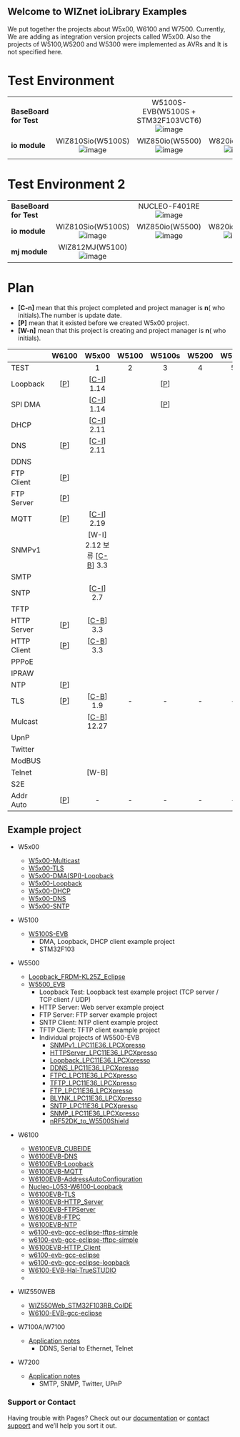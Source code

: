 ## Welcome to WIZnet ioLibrary Examples

We put together the projects about W5x00, W6100 and W7500. Currently, We are adding as integration version projects called W5x00.
Also the projects of W5100,W5200 and W5300 were implemented as AVRs and It is not specified here.

# Test Environment 

 |                        |                                                                                                                                |                                                                                                                                                 |                                                                                                                            |
  | ---------------------- | :----------------------------------------------------------------------------------------------------------------------------: | :---------------------------------------------------------------------------------------------------------------------------------------------: | :------------------------------------------------------------------------------------------------------------------------: |
 | **BaseBoard for Test** |                                                                                                                                | W5100S-EVB(W5100S + STM32F103VCT6)![image](https://user-images.githubusercontent.com/9648281/73633113-2c971800-46a1-11ea-900b-22d7305a26a3.png) |                                                                                                                            |
 | **io module**          | WIZ810Sio(W5100S)![image](https://user-images.githubusercontent.com/9648281/73632572-73840e00-469f-11ea-8124-f1d4f37b6676.png) |          WIZ850io(W5500)![image](https://user-images.githubusercontent.com/9648281/73632585-7b43b280-469f-11ea-85f5-4705ebfb7790.png)           | W820io(W5200)![image](https://user-images.githubusercontent.com/9648281/73632604-8565b100-469f-11ea-8214-8a64e3ef68d9.png) |
 |                        |

# Test Environment 2

 |                        |                                                                                                                                |                                                                                                                                                 |                                                                                                                            |
  | ---------------------- | :----------------------------------------------------------------------------------------------------------------------------: | :---------------------------------------------------------------------------------------------------------------------------------------------: | :------------------------------------------------------------------------------------------------------------------------: |
 | **BaseBoard for Test** |                                                                                                                                | NUCLEO-F401RE![image](https://user-images.githubusercontent.com/24927447/74293362-e9623680-4d7d-11ea-9af9-817aafd66ad5.PNG) |                                                                                                                            |
 | **io module**          | WIZ810Sio(W5100S)![image](https://user-images.githubusercontent.com/24927447/74293351-e2d3bf00-4d7d-11ea-8ad5-5bcfc97d2152.PNG) |          WIZ850io(W5500)![image](https://user-images.githubusercontent.com/24927447/74293359-e5361900-4d7d-11ea-964a-e5393b9e6cd7.PNG)           | W820io(W5200)![image](https://user-images.githubusercontent.com/24927447/74293358-e49d8280-4d7d-11ea-813e-92a3f712f081.PNG) |
 |   **mj module**                     | WIZ812MJ(W5100)![image](https://user-images.githubusercontent.com/24927447/74293356-e404ec00-4d7d-11ea-87b8-2dec9a1bdbe6.PNG) |


# Plan 

- **[C-n]** mean that this project completed and project manager is **n**( who initials).The number is update date.
- **[P]** mean that it existed before we created W5x00 project.
- **[W-n]** mean that this project is creating and project manager is **n**( who initials).

|             |                                    W6100                                     |                                      W5x00                                       | W5100 |                   W5100s                    | W5200 | W5300 |                              W5500                              |
| ----------- | :--------------------------------------------------------------------------: | :------------------------------------------------------------------------------: | :---: | :-----------------------------------------: | :---: | :---: | :-------------------------------------------------------------: |
| TEST        |                                                                              |                                        1                                         |   2   |                      3                      |   4   |   5   |                                6                                |
| Loopback    |         [[P](https://github.com/WIZnet-ioLibrary/W6100EVB-Loopback)]         | [[C-I](https://github.com/WIZnet-ioLibrary/W5x00_Loopback_with_W5100S_EVB)] 1.14 |       | [[P](https://github.com/Wiznet/W5100S-EVB)] |       |       |  [[P](https://github.com/Wiznet/Loopback_FRDM-KL25Z_Eclipse)]   |
| SPI DMA     |                                                                              |   [[C-I](https://github.com/WIZnet-ioLibrary/W5x00_DMA_with_W5100S_EVB)] 1.14    |       | [[P](https://github.com/Wiznet/W5100S-EVB)] |       |       |                                                                 |
| DHCP        |                                                                              |         [[C-I](https://github.com/WIZnet-ioLibrary/W5x00_DHCP)] 2.11                                                                         |       |                                             |       |       |                                                                 |
| DNS         |           [[P](https://github.com/WIZnet-ioLibrary/W6100EVB-DNS)]            |             [[C-I](https://github.com/WIZnet-ioLibrary/W5x00_DNS)] 2.11                                                                     |       |                                             |       |       |                                                                 |
| DDNS        |                                                                              |                                                                                  |       |                                             |       |       |    [[P](https://github.com/Wiznet/DDNS_LPC11E36_LPCXpresso)]    |
| FTP Client  |           [[P](https://github.com/WIZnet-ioLibrary/W6100EVB-FTPC)]           |                                                                                  |       |                                             |       |       |                                                                 |
| FTP Server  |        [[P](https://github.com/WIZnet-ioLibrary/W6100EVB-FTPServer)]         |                                                                                  |       |                                             |       |       |    [[P](https://github.com/Wiznet/FTPC_LPC11E36_LPCXpresso)]    |
| MQTT        |           [[P](https://github.com/WIZnet-ioLibrary/W6100EVB-MQTT)]           |   [[C-I](https://github.com/WIZnet-ioLibrary/W5x00_MQTT)]                                                           2.19                  |       |                                             |       |       |                                                                 |
| SNMPv1      |                                                                              |                                      [W-I]  2.12 보류   [[C-B](https://github.com/WIZnet-ioLibrary/W5x00-SNMPv1)] 3.3                                 |       |                                             |       |       |    [[P](https://github.com/Wiznet/SNMP_LPC11E36_LPCXpresso)]    |
| SMTP        |                                                                              |                                                                                  |       |                                             |       |       |    [[P](https://github.com/Wiznet/SNTP_LPC11E36_LPCXpresso)]    |
| SNTP        |                                                                              |                                      [[C-I](https://github.com/WIZnet-ioLibrary/W5x00_SNTP)] 2.7                                      |       |                                             |       |       |    [[P](https://github.com/Wiznet/SNTP_LPC11E36_LPCXpresso)]    |
| TFTP        |                                                                              |                                                                                  |       |                                             |       |       |    [[P](https://github.com/Wiznet/TFTP_LPC11E36_LPCXpresso)]    |
| HTTP Server |       [[P](https://github.com/WIZnet-ioLibrary/W6100EVB-HTTP_Server)]        |                                                                  [[C-B](https://github.com/WIZnet-ioLibrary/W5x00-HTTPServer)] 3.3                |       |                                             |       |       | [[P](https://github.com/Wiznet/HTTPServer_LPC11E36_LPCXpresso)] |
| HTTP Client |                 [[P](https://github.com/WIZnet-ioLibrary/)]                  |                                                          [[C-B](https://github.com/WIZnet-ioLibrary/W5x00-HTTPClient)] 3.3                       |       |                                             |       |       |                                                                 |
| PPPoE       |                                                                              |                                                                                  |       |                                             |       |       |                                                                 |
| IPRAW       |                                                                              |                                                                                  |       |                                             |       |       |                                                                 |
| NTP         |           [[P](https://github.com/WIZnet-ioLibrary/W6100EVB-NTP)]            |                                                                                  |       |                                             |       |       |                                                                 |
| TLS         |           [[P](https://github.com/WIZnet-ioLibrary/W6100EVB-TLS)]            |            [[C-B](https://github.com/WIZnet-ioLibrary/W5x00-TLS)] 1.9             |   -   |                      -                      |   -   |   -   |                                -                                |
| Mulcast     |                                                                              |        [[C-B](https://github.com/WIZnet-ioLibrary/W5x00-Multicast)] 12.27        |       |                                             |       |       |                                                                 |
| UpnP        |                                                                              |                                                                                  |       |                                             |       |       |                                                                 |
| Twitter     |                                                                              |                                                                                  |       |                                             |       |       |                                                                 |
| ModBUS      |                                                                              |                                                                                  |       |                                             |       |       |                                                                 |
| Telnet      |                                                                              | [W-B]                                                                                 |       |                                             |       |       |                                                                 |
| S2E         |                                                                              |                                                                                  |       |                                             |       |       |                                                                 |
| Addr Auto   | [[P](https://github.com/WIZnet-ioLibrary/W6100EVB-AddressAutoConfiguration)] |                                        -                                         |   -   |                      -                      |   -   |   -   |                                -                                |


## Example project
 
- W5x00
	- [W5x00-Multicast ](https://github.com/WIZnet-ioLibrary/W5x00-Multicast)
  	- [W5x00-TLS](https://github.com/WIZnet-ioLibrary/W5x00-TLS)
  	- [W5x00-DMA(SPI)-Loopback](https://github.com/WIZnet-ioLibrary/W5x00_DMA_with_W5100S_EVB)
  	- [W5x00-Loopback](https://github.com/WIZnet-ioLibrary/W5x00_Loopback_with_W5100S_EVB)
  	- [W5x00-DHCP](https://github.com/WIZnet-ioLibrary/W5x00_DHCP)
    - [W5x00-DNS](https://github.com/WIZnet-ioLibrary/W5x00_DNS)
    - [W5x00-SNTP](https://github.com/WIZnet-ioLibrary/W5x00_SNTP)
- W5100
    - [W5100S-EVB](https://github.com/Wiznet/W5100S-EVB)
    	- DMA, Loopback, DHCP client example project 
    	- STM32F103
		

- W5500
	- [Loopback_FRDM-KL25Z_Eclipse](https://github.com/Wiznet/Loopback_FRDM-KL25Z_Eclipse)
	- [W5500_EVB](https://github.com/Wiznet/W5500_EVB)
		- Loopback Test: Loopback test example project (TCP server / TCP client / UDP)
        - HTTP Server: Web server example project
        - FTP Server: FTP server example project
        - SNTP Client: NTP client example project
        - TFTP Client: TFTP client example project
        - Individual projects of W5500-EVB
          - [SNMPv1_LPC11E36_LPCXpresso](https://github.com/Wiznet/SNMP_LPC11E36_LPCXpresso)
          - [HTTPServer_LPC11E36_LPCXpresso](https://github.com/Wiznet/HTTPServer_LPC11E36_LPCXpresso)
          - [Loopback_LPC11E36_LPCXpresso](https://github.com/Wiznet/Loopback_LPC11E36_LPCXpresso)
          - [DDNS_LPC11E36_LPCXpresso](https://github.com/Wiznet/DDNS_LPC11E36_LPCXpresso)
          - [FTPC_LPC11E36_LPCXpresso](https://github.com/Wiznet/FTPC_LPC11E36_LPCXpresso)
          - [TFTP_LPC11E36_LPCXpresso](https://github.com/Wiznet/TFTP_LPC11E36_LPCXpresso)
          - [FTP_LPC11E36_LPCXpresso](https://github.com/Wiznet/FTP_LPC11E36_LPCXpresso)
          - [BLYNK_LPC11E36_LPCXpresso](https://github.com/Wiznet/BLYNK_LPC11E36_LPCXpresso)
          - [SNTP_LPC11E36_LPCXpresso](https://github.com/Wiznet/SNTP_LPC11E36_LPCXpresso)
          - [SNMP_LPC11E36_LPCXpresso](https://github.com/Wiznet/SNMP_LPC11E36_LPCXpresso)
          - [nRF52DK_to_W5500Shield](https://github.com/Wiznet/nRF52DK_to_W5500Shield)
 
- W6100
	- [W6100EVB_CUBEIDE](https://github.com/WIZnet-ioLibrary/W6100EVB_CUBEIDE)
    - [W6100EVB-DNS](https://github.com/WIZnet-ioLibrary/W6100EVB-DNS)
    - [W6100EVB-Loopback](https://github.com/WIZnet-ioLibrary/W6100EVB-Loopback)
    - [W6100EVB-MQTT](https://github.com/WIZnet-ioLibrary/W6100EVB-MQTT)
    - [W6100EVB-AddressAutoConfiguration](https://github.com/WIZnet-ioLibrary/W6100EVB-AddressAutoConfiguration)
    - [Nucleo-L053-W6100-Loopback](https://github.com/WIZnet-ioLibrary/Nucleo-L053-W6100-Loopback)
    - [W6100EVB-TLS](https://github.com/WIZnet-ioLibrary/W6100EVB-TLS)
    - [W6100EVB-HTTP_Server](https://github.com/WIZnet-ioLibrary/W6100EVB-HTTP_Server)
    - [W6100EVB-FTPServer](https://github.com/WIZnet-ioLibrary/W6100EVB-FTPServer)
    - [W6100EVB-FTPC](https://github.com/WIZnet-ioLibrary/W6100EVB-FTPC)
    - [W6100EVB-NTP](https://github.com/WIZnet-ioLibrary/W6100EVB-NTP)
    - [w6100-evb-gcc-eclipse-tftps-simple](https://github.com/WIZnet-ioLibrary/w6100-evb-gcc-eclipse-tftps-simple)
    - [w6100-evb-gcc-eclipse-tftpc-simple](https://github.com/WIZnet-ioLibrary/w6100-evb-gcc-eclipse-tftpc-simple)
    - [W6100EVB-HTTP_Client](https://github.com/WIZnet-ioLibrary/)
    - [w6100-evb-gcc-eclipse](https://github.com/WIZnet-ioLibrary/w6100-evb-gcc-eclipse)
    - [w6100-evb-gcc-eclipse-loopback](https://github.com/WIZnet-ioLibrary/w6100-evb-gcc-eclipse-loopback)
    - [W6100-EVB-Hal-TrueSTUDIO](https://github.com/Wiznet/W6100-EVB-Hal-TrueSTUDIO)
    - 


 - WIZ550WEB
 	- [WIZ550Web_STM32F103RB_CoIDE](https://github.com/Wiznet/WIZ550Web_STM32F103RB_CoIDE)
 	- [W6100-EVB-gcc-eclipse](https://github.com/Wiznet/W6100-EVB-gcc-eclipse)
	
 - W7100A/W7100
 	- [Application notes](http://old.wiznet.co.kr/sub_modules/kr/resources/Download_View.asp?PK_Num=668&page=1&SF_Part=&SF_KeyWord=)
	  	- DDNS, Serial to Ethernet, Telnet
		
 - W7200
 	- [Application notes](http://old.wiznet.co.kr/sub_modules/kr/resources/Download_View.asp?PK_Num=636&page=1&SF_Part=&SF_KeyWord=)
	  	- SMTP, SNMP, Twitter, UPnP		
		
	
### Support or Contact

Having trouble with Pages? Check out our [documentation](https://help.github.com/categories/github-pages-basics/) or [contact support](https://github.com/contact) and we’ll help you sort it out.
